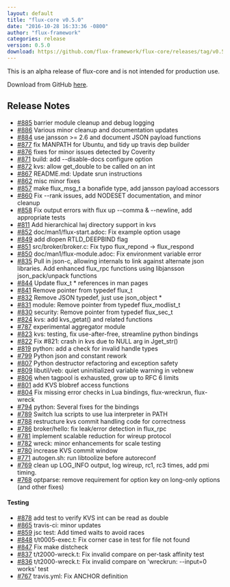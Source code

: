 ```yaml
---
layout: default
title: "flux-core v0.5.0"
date: "2016-10-28 16:33:36 -0800"
author: "flux-framework"
categories: release
version: 0.5.0
download: https://github.com/flux-framework/flux-core/releases/tag/v0.5.0
---
```


<div class="note warning">
This is an alpha release of flux-core and is not intended for production use.
</div>

Download from GitHub [here](https://github.com/flux-framework/flux-core/releases/tag/v0.5.0).

## Release Notes

* [#885](https://github.com/flux-framework/flux-core/pull/885) barrier module cleanup and debug logging
* [#886](https://github.com/flux-framework/flux-core/pull/886) Various minor cleanup and documentation updates
* [#884](https://github.com/flux-framework/flux-core/pull/884) use jansson >= 2.6 and document JSON payload functions
* [#877](https://github.com/flux-framework/flux-core/pull/877) fix MANPATH for Ubuntu, and tidy up travis dep builder
* [#876](https://github.com/flux-framework/flux-core/pull/876) fixes for minor issues detected by Coverity
* [#871](https://github.com/flux-framework/flux-core/pull/871) build: add --disable-docs configure option
* [#872](https://github.com/flux-framework/flux-core/pull/872) kvs: allow get_double to be called on an int
* [#867](https://github.com/flux-framework/flux-core/pull/867) README.md: Update srun instructions
* [#862](https://github.com/flux-framework/flux-core/pull/862) misc minor fixes
* [#857](https://github.com/flux-framework/flux-core/pull/857) make flux_msg_t a bonafide type, add jansson payload accessors
* [#860](https://github.com/flux-framework/flux-core/pull/860) Fix --rank issues, add NODESET documentation, and minor cleanup
* [#858](https://github.com/flux-framework/flux-core/pull/858) Fix output errors with flux up --comma & --newline, add appropriate tests
* [#811](https://github.com/flux-framework/flux-core/pull/811) Add hierarchical lwj directory support in kvs
* [#852](https://github.com/flux-framework/flux-core/pull/852) doc/man1/flux-start.adoc: Fix example option usage
* [#849](https://github.com/flux-framework/flux-core/pull/849) add dlopen RTLD_DEEPBIND flag
* [#851](https://github.com/flux-framework/flux-core/pull/851) src/broker/broker.c: Fix typo flux_repond -> flux_respond
* [#850](https://github.com/flux-framework/flux-core/pull/850) doc/man1/flux-module.adoc: Fix environment variable error
* [#835](https://github.com/flux-framework/flux-core/pull/835) Pull in json-c, allowing internals to link against alternate json libraries.
Add enhanced flux_rpc functions using libjansson json_pack/unpack functions
* [#844](https://github.com/flux-framework/flux-core/pull/844) Update flux_t * references in man pages
* [#841](https://github.com/flux-framework/flux-core/pull/841) Remove pointer from typedef flux_t
* [#832](https://github.com/flux-framework/flux-core/pull/832) Remove JSON typedef, just use json_object *
* [#831](https://github.com/flux-framework/flux-core/pull/831) module: Remove pointer from typedef flux_modlist_t
* [#830](https://github.com/flux-framework/flux-core/pull/830) security: Remove pointer from typedef flux_sec_t
* [#824](https://github.com/flux-framework/flux-core/pull/824) kvs: add kvs_getat() and related functions
* [#787](https://github.com/flux-framework/flux-core/pull/787) experimental aggregator module
* [#823](https://github.com/flux-framework/flux-core/pull/823) kvs: testing, fix use-after-free, streamline python bindings
* [#822](https://github.com/flux-framework/flux-core/pull/822) Fix #821: crash in kvs due to NULL arg in Jget_str()
* [#819](https://github.com/flux-framework/flux-core/pull/819) python: add a check for invalid handle types
* [#799](https://github.com/flux-framework/flux-core/pull/799) Python json and constant rework
* [#807](https://github.com/flux-framework/flux-core/pull/807) Python destructor refactoring and exception safety
* [#809](https://github.com/flux-framework/flux-core/pull/809) libutil/veb: quiet uninitialized variable warning in vebnew
* [#806](https://github.com/flux-framework/flux-core/pull/806) when tagpool is exhausted, grow up to RFC 6 limits
* [#801](https://github.com/flux-framework/flux-core/pull/801) add KVS blobref access functions
* [#804](https://github.com/flux-framework/flux-core/pull/804) Fix missing error checks in Lua bindings, flux-wreckrun, flux-wreck
* [#794](https://github.com/flux-framework/flux-core/pull/794) python: Several fixes for the bindings
* [#789](https://github.com/flux-framework/flux-core/pull/789) Switch lua scripts to use lua interpreter in PATH
* [#788](https://github.com/flux-framework/flux-core/pull/788) restructure kvs commit handling code for correctness
* [#786](https://github.com/flux-framework/flux-core/pull/786) broker/hello: fix leak/error detection in flux_rpc
* [#781](https://github.com/flux-framework/flux-core/pull/781) implement scalable reduction for wireup protocol
* [#782](https://github.com/flux-framework/flux-core/pull/782) wreck: minor enhancements for scale testing
* [#780](https://github.com/flux-framework/flux-core/pull/780) increase KVS commit window
* [#771](https://github.com/flux-framework/flux-core/pull/771) autogen.sh: run libtoolize before autoreconf
* [#769](https://github.com/flux-framework/flux-core/pull/769) clean up LOG_INFO output, log wireup, rc1, rc3 times, add pmi timing.
* [#768](https://github.com/flux-framework/flux-core/pull/768) optparse: remove requirement for option key on long-only options (and other fixes)

#### Testing

* [#878](https://github.com/flux-framework/flux-core/pull/878) add test to verify KVS int can be read as double
* [#865](https://github.com/flux-framework/flux-core/pull/865) travis-ci: minor updates
* [#859](https://github.com/flux-framework/flux-core/pull/859) jsc test: Add timed waits to avoid races
* [#848](https://github.com/flux-framework/flux-core/pull/848) t/t0005-exec.t: Fix corner case in test for file not found
* [#847](https://github.com/flux-framework/flux-core/pull/847) Fix make distcheck
* [#837](https://github.com/flux-framework/flux-core/pull/837) t/t2000-wreck.t: Fix invalid compare on per-task affinity test
* [#836](https://github.com/flux-framework/flux-core/pull/836) t/t2000-wreck.t: Fix invalid compare on 'wreckrun: --input=0 works' test
* [#767](https://github.com/flux-framework/flux-core/pull/767) travis.yml:  Fix ANCHOR definition

